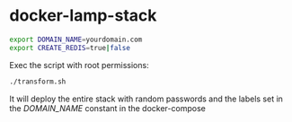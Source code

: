 # docker-lamp-stack

```sh
export DOMAIN_NAME=yourdomain.com
export CREATE_REDIS=true|false
```

Exec the script with root permissions:
```sh
./transform.sh
```

It will deploy the entire stack with random passwords and the labels set in the *DOMAIN_NAME* constant in the docker-compose